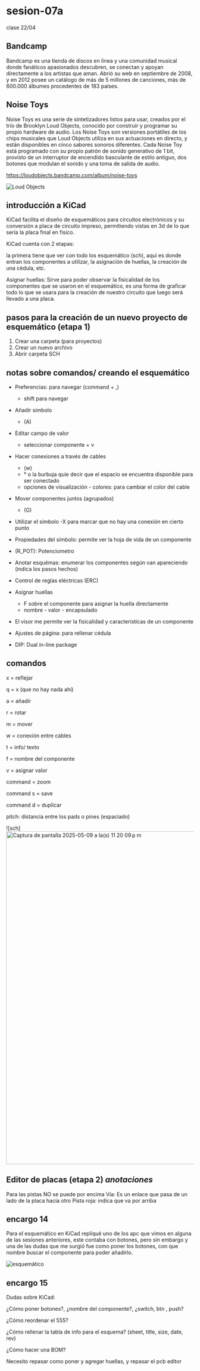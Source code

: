 # sesion-07a

clase 22/04

## Bandcamp

Bandcamp es una tienda de discos en línea y una comunidad musical donde fanáticos apasionados descubren, se conectan y apoyan directamente a los artistas que aman. Abrió su web en septiembre de 2008, y en 2012 posee un catálogo de más de 5 millones de canciones, más de 600.000 álbumes procedentes de 183 países.​

## Noise Toys

Noise Toys es una serie de sintetizadores listos para usar, creados por el trío de Brooklyn Loud Objects, conocido por construir y programar su propio hardware de audio. Los Noise Toys son versiones portátiles de los chips musicales que Loud Objects utiliza en sus actuaciones en directo, y están disponibles en cinco sabores sonoros diferentes. Cada Noise Toy está programado con su propio patrón de sonido generativo de 1 bit, provisto de un interruptor de encendido basculante de estilo antiguo, dos botones que modulan el sonido y una toma de salida de audio.

<https://loudobjects.bandcamp.com/album/noise-toys>

![Loud Objects](https://github.com/user-attachments/assets/d5000f77-77ce-4aaa-b508-dfb54c5dda8d)

## introducción a KiCad

KiCad facilita el diseño de esquemáticos para circuitos electrónicos y su conversión a placa de circuito impreso, permitiendo vistas en 3d de lo que sería la placa final en fisico.

KiCad cuenta con 2 etapas:

la primera tiene que ver con todo los esquemático (sch), aquí es donde entran los componentes a utilizar, la asignación de huellas, la creación de una cédula, etc.

Asignar huellas: Sirve para poder observar la fisicalidad de los componentes que se usaron en el esquemático, es una forma de graficar todo lo que se usara para la creación de nuestro circuito que luego será llevado a una placa.

## pasos para la creación de un nuevo proyecto de esquemático (etapa 1) 
1. Crear una carpeta (para proyectos)
2. Crear un nuevo archivo
3. Abrir carpeta SCH
## notas sobre comandos/ creando el esquemático
- Preferencias: para navegar (command + ,)
     - shift para navegar
- Añadir simbolo
     - (A)
- Editar campo de valor
     - seleccionar componente + v
-  Hacer conexiones a través de cables
     - (w)
     - ° o la burbuja quie decir que el espacio se encuentra disponible para ser conectado
     - opciones de visualización - colores: para cambiar el color del cable
- Mover componentes juntos (agrupados)
     - (G)
- Utilizar el simbolo -X para marcar que no hay una conexión en cierto punto
  
- Propiedades del símbolo: permite ver la hoja de vida de un componente
   
- (R_POT): Potenciometro

- Anotar esquémas: enumerar los componentes según van apareciendo (indica los pasos hechos)

- Control de reglas eléctricas (ERC)

- Asignar huellas
     - F sobre el componente para asignar la huella directamente
     - nombre - valor - encapsulado

- El visor me permite ver la fisicalidad y caracteristícas de un componente

- Ajustes de página: para rellenar cédula

- DIP: Dual in-line package 
## comandos 
x = reflejar

q = x (que no hay nada ahí)

a = añadir

r = rotar

m = mover

w = conexión entre cables

t = info/ texto

f = nombre del componente

v = asignar valor 

command = zoom

command s = save

command d = duplicar

pitch: distancia entre los pads o pines (espaciado)

![sch] <img width="893" alt="Captura de pantalla 2025-05-09 a la(s) 11 20 09 p m" src="https://github.com/user-attachments/assets/4a36ff67-4704-41e3-a0bf-33838d5eea48" />

## Editor de placas (etapa 2) *anotaciones*
Para las pistas NO se puede por encima 
Vía: Es un enlace que pasa de un lado de la placa hacia otro
Pista roja: indica que va por arriba 

## encargo 14
Para el esquemático en KiCad repliqué uno de los apc que vimos en alguna de las sesiones anteriores, este contaba con botones, pero sin embargo y una de las dudas que me surgió fue como poner los botones, con que nombre buscar el componente para poder añadirlo.

![esquemático](https://github.com/user-attachments/assets/076944f8-427e-4462-bcda-d495d3373f1b)

## encargo 15
Dudas sobre KiCad:

¿Cómo poner botones?, ¿nombre del componente?, ¿switch, btn , push?

¿Cómo reordenar el 555?

¿Cómo rellenar la tabla de info para el esquema? (sheet, title, size, date, rev)

¿Cómo hacer una BOM?

Necesito repasar como poner y agregar huellas, y repasar el pcb editor
